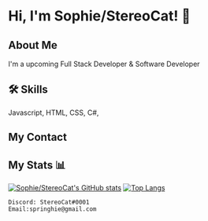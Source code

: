 
# Hi, I'm Sophie/StereoCat! 👋


## About Me
I'm a upcoming Full Stack Developer & Software Developer


## 🛠 Skills
Javascript, HTML, CSS, C#,


## My Contact

## My Stats 📊
[![Sophie/StereoCat's GitHub stats](https://github-readme-stats.vercel.app/api?username=springhie)](https://github.com/anuraghazra/github-readme-stats)
[![Top Langs](https://github-readme-stats.vercel.app/api/top-langs/?username=springhie&langs_count=8)](https://github.com/anuraghazra/github-readme-stats)


```
Discord: StereoCat#0001
Email:springhie@gmail.com
